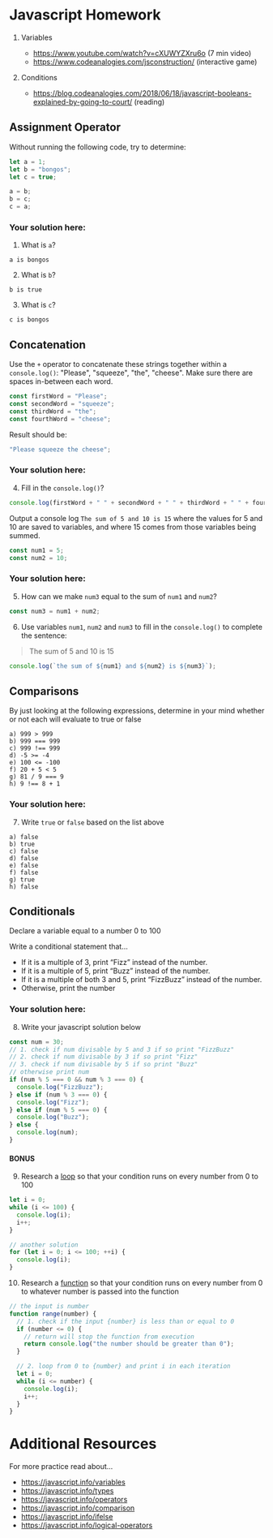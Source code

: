 # Javascript Homework

1.  Variables

    - https://www.youtube.com/watch?v=cXUWYZXru6o (7 min video)
    - https://www.codeanalogies.com/jsconstruction/ (interactive game)

2.  Conditions
    - https://blog.codeanalogies.com/2018/06/18/javascript-booleans-explained-by-going-to-court/ (reading)

## Assignment Operator

Without running the following code, try to determine:

```js
let a = 1;
let b = "bongos";
let c = true;

a = b;
b = c;
c = a;
```

### Your solution here:

1.  What is `a`?

```
a is bongos
```

2.  What is `b`?

```
b is true
```

3.  What is `c`?

```
c is bongos
```

## Concatenation

Use the `+` operator to concatenate these strings together within a `console.log()`: "Please", "squeeze", "the", "cheese". Make sure there are spaces in-between each word.

```js
const firstWord = "Please";
const secondWord = "squeeze";
const thirdWord = "the";
const fourthWord = "cheese";
```

Result should be:

```js
"Please squeeze the cheese";
```

### Your solution here:

4.  Fill in the `console.log()`?

```js
console.log(firstWord + " " + secondWord + " " + thirdWord + " " + fourthWord);
```

Output a console log `The sum of 5 and 10 is 15` where the values for 5 and 10 are saved to variables, and where 15 comes from those variables being summed.

```js
const num1 = 5;
const num2 = 10;
```

### Your solution here:

5.  How can we make `num3` equal to the sum of `num1` and `num2`?

```js
const num3 = num1 + num2;
```

6.  Use variables `num1`, `num2` and `num3` to fill in the `console.log()` to complete the sentence:

> The sum of 5 and 10 is 15

```js
console.log(`the sum of ${num1} and ${num2} is ${num3}`);
```

## Comparisons

By just looking at the following expressions, determine in your mind whether or not each will evaluate to true or false

```
a) 999 > 999
b) 999 === 999
c) 999 !== 999
d) -5 >= -4
e) 100 <= -100
f) 20 + 5 < 5
g) 81 / 9 === 9
h) 9 !== 8 + 1
```

### Your solution here:

7.  Write `true` or `false` based on the list above

```
a) false
b) true
c) false
d) false
e) false
f) false
g) true
h) false
```

## Conditionals

Declare a variable equal to a number 0 to 100

Write a conditional statement that...

- If it is a multiple of 3, print “Fizz” instead of the number.
- If it is a multiple of 5, print “Buzz” instead of the number.
- If it is a multiple of both 3 and 5, print “FizzBuzz” instead of the number.
- Otherwise, print the number

### Your solution here:

8.  Write your javascript solution below

```js
const num = 30;
// 1. check if num divisable by 5 and 3 if so print "FizzBuzz"
// 2. check if num divisable by 3 if so print "Fizz"
// 3. check if num divisable by 5 if so print "Buzz"
// otherwise print num
if (num % 5 === 0 && num % 3 === 0) {
  console.log("FizzBuzz");
} else if (num % 3 === 0) {
  console.log("Fizz");
} else if (num % 5 === 0) {
  console.log("Buzz");
} else {
  console.log(num);
}
```

#### BONUS

9.  Research a [loop](https://javascript.info/while-for) so that your condition runs on every number from 0 to 100

```js
let i = 0;
while (i <= 100) {
  console.log(i);
  i++;
}

// another solution
for (let i = 0; i <= 100; ++i) {
  console.log(i);
}
```

10. Research a [function](https://javascript.info/function-basics) so that your condition runs on every number from 0 to whatever number is passed into the function

```js
// the input is number
function range(number) {
  // 1. check if the input {number} is less than or equal to 0
  if (number <= 0) {
    // return will stop the function from execution
    return console.log("the number should be greater than 0");
  }

  // 2. loop from 0 to {number} and print i in each iteration
  let i = 0;
  while (i <= number) {
    console.log(i);
    i++;
  }
}
```

# Additional Resources

For more practice read about...

- https://javascript.info/variables
- https://javascript.info/types
- https://javascript.info/operators
- https://javascript.info/comparison
- https://javascript.info/ifelse
- https://javascript.info/logical-operators
